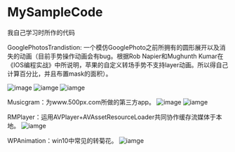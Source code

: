 # MySampleCode

我自己学习时所作的代码

GooglePhotosTrandistion: 一个模仿GooglePhoto之前所拥有的圆形展开以及消失的动画（目前手势操作动画会有bug。根据Rob Napier和Mughunth Kumar在《IOS编程实战》中所说明，苹果的自定义转场手势不支持layer动画。所以得自己计算百分比，并且布置mask的面积）。

![image](https://github.com/MichealBad/MySampleCode/blob/master/shots/2.png?raw=true)
![iamge](https://github.com/MichealBad/MySampleCode/blob/master/shots/1.png?raw=true)
![iamge](https://github.com/MichealBad/MySampleCode/blob/master/shots/3.png?raw=true)

Musicgram：为www.500px.com所做的第三方app。
![image](https://github.com/MichealBad/MySampleCode/blob/master/shots/4.PNG?raw=true)
![iamge](https://github.com/MichealBad/MySampleCode/blob/master/shots/5.PNG?raw=true)

RMPlayer：运用AVPlayer+AVAssetResourceLoader共同协作缓存流媒体于本地。
![iamge](https://github.com/MichealBad/MySampleCode/blob/master/shots/6.PNG?raw=true)

WPAnimation：win10中常见的转菊花。
![iamge](https://github.com/MichealBad/MySampleCode/blob/master/shots/7.PNG?raw=true)
